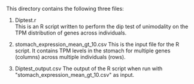 This directory contains the following three files:

1) Diptest.r  
 This is an R script written to perform the dip test of unimodality on the TPM distribution of genes across individuals.

3) stomach_expression_mean_gt_10.csv
This is the input file for the R script. It contains TPM levels in the stomach for multiple genes (columns) across multiple individuals (rows).

4) Diptest_output.csv
The output of the R script when run with "stomach_expression_mean_gt_10.csv" as input.
